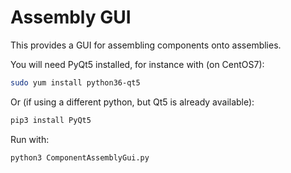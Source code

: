Assembly GUI
============

This provides a GUI for assembling components onto assemblies.

You will need PyQt5 installed, for instance with (on CentOS7):

```bash
sudo yum install python36-qt5
```

Or (if using a different python, but Qt5 is already available):

```bash
pip3 install PyQt5
```

Run with:

```bash
python3 ComponentAssemblyGui.py
```
